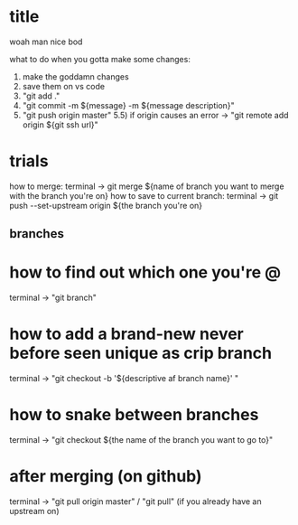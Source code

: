# title

woah man nice bod

what to do when you gotta make some changes:

1) make the goddamn changes
2) save them on vs code
3) "git add ."
4) "git commit -m ${message} -m ${message description}"
5) "git push origin master"
    5.5) if origin causes an error -> "git remote add origin ${git ssh url}"

# trials

how to merge: terminal -> git merge ${name of branch you want to merge with the branch you're on}
how to save to current branch: terminal -> git push --set-upstream origin ${the branch you're on}

## branches

# how to find out which one you're @
terminal -> "git branch"

# how to add a brand-new never before seen unique as crip branch
terminal -> "git checkout -b '${descriptive af branch name}' "

# how to snake between branches
terminal -> "git checkout ${the name of the branch you want to go to}"

# after merging (on github)
terminal -> "git pull origin master" / "git pull" (if you already have an upstream on)